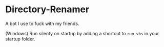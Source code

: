 # Directory-Renamer
A bot I use to fuck with my friends.

(Windows) Run silenty on startup by adding a shortcut to `run.vbs` in your startup folder.

